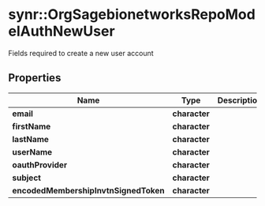 # synr::OrgSagebionetworksRepoModelAuthNewUser

Fields required to create a new user account

## Properties
Name | Type | Description | Notes
------------ | ------------- | ------------- | -------------
**email** | **character** |  | [optional] 
**firstName** | **character** |  | [optional] 
**lastName** | **character** |  | [optional] 
**userName** | **character** |  | [optional] 
**oauthProvider** | **character** |  | [optional] 
**subject** | **character** |  | [optional] 
**encodedMembershipInvtnSignedToken** | **character** |  | [optional] 


